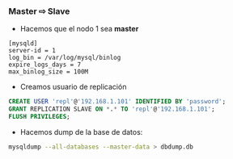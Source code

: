 ### Master ⇨ Slave

* Hacemos que el nodo 1 sea **master**
```
[mysqld]
server-id = 1
log_bin = /var/log/mysql/binlog
expire_logs_days = 7
max_binlog_size = 100M
```

* Creamos usuario de replicación
```sql
CREATE USER 'repl'@'192.168.1.101' IDENTIFIED BY 'password';
GRANT REPLICATION SLAVE ON *.* TO 'repl'@'192.168.1.101';
FLUSH PRIVILEGES;
```
* Hacemos dump de la base de datos:
```bash
mysqldump --all-databases --master-data > dbdump.db
```
